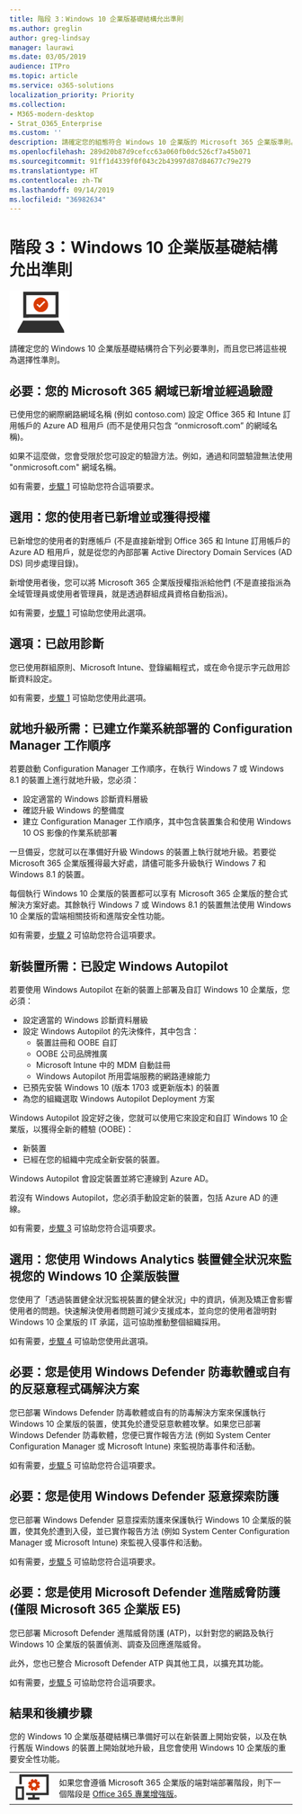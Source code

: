 ```yaml
---
title: 階段 3：Windows 10 企業版基礎結構允出準則
ms.author: greglin
author: greg-lindsay
manager: laurawi
ms.date: 03/05/2019
audience: ITPro
ms.topic: article
ms.service: o365-solutions
localization_priority: Priority
ms.collection:
- M365-modern-desktop
- Strat_O365_Enterprise
ms.custom: ''
description: 請確定您的組態符合 Windows 10 企業版的 Microsoft 365 企業版準則。
ms.openlocfilehash: 289d20b87d9cefcc63a060fb0dc526cf7a45b071
ms.sourcegitcommit: 91ff1d4339f0f043c2b43997d87d84677c79e279
ms.translationtype: HT
ms.contentlocale: zh-TW
ms.lasthandoff: 09/14/2019
ms.locfileid: "36982634"
---
```

# <a name="phase-3-windows-10-enterprise-infrastructure-exit-criteria"></a>階段 3：Windows 10 企業版基礎結構允出準則

![](./media/deploy-foundation-infrastructure/win10enterprise_icon-small.png)

請確定您的 Windows 10 企業版基礎結構符合下列必要準則，而且您已將這些視為選擇性準則。

<a name="crit-windows10-step1"></a>
## <a name="required-your-microsoft-365-domains-are-added-and-verified"></a>必要：您的 Microsoft 365 網域已新增並經過驗證

已使用您的網際網路網域名稱 (例如 contoso.com) 設定 Office 365 和 Intune 訂用帳戶的 Azure AD 租用戶 (而不是使用只包含 “onmicrosoft.com” 的網域名稱)。 

如果不這麼做，您會受限於您可設定的驗證方法。例如，通過和同盟驗證無法使用 "onmicrosoft.com" 網域名稱。

如有需要，[步驟 1](windows10-prepare-your-org.md) 可協助您符合這項要求。

## <a name="optional-your-users-are-added-and-licensed"></a>選用：您的使用者已新增並或獲得授權

已新增您的使用者的對應帳戶 (不是直接新增到 Office 365 和 Intune 訂用帳戶的 Azure AD 租用戶，就是從您的內部部署 Active Directory Domain Services (AD DS) 同步處理目錄)。

新增使用者後，您可以將 Microsoft 365 企業版授權指派給他們 (不是直接指派為全域管理員或使用者管理員，就是透過群組成員資格自動指派)。

如有需要，[步驟 1](windows10-prepare-your-org.md) 可協助您使用此選項。

## <a name="optional-diagnostics-are-enabled"></a>選項：已啟用診斷

您已使用群組原則、Microsoft Intune、登錄編輯程式，或在命令提示字元啟用診斷資料設定。

如有需要，[步驟 1](windows10-prepare-your-org.md) 可協助您使用此選項。

<a name="crit-windows10-step2"></a>
## <a name="required-for-in-place-upgrade-created-a-configuration-manager-task-sequence-for-an-operating-system-deployment"></a>就地升級所需：已建立作業系統部署的 Configuration Manager 工作順序

若要啟動 Configuration Manager 工作順序，在執行 Windows 7 或 Windows 8.1 的裝置上進行就地升級，您必須：

- 設定適當的 Windows 診斷資料層級
- 確認升級 Windows 的整備度
- 建立 Configuration Manager 工作順序，其中包含裝置集合和使用 Windows 10 OS 影像的作業系統部署

一旦備妥，您就可以在準備好升級 Windows 的裝置上執行就地升級。若要從 Microsoft 365 企業版獲得最大好處，請儘可能多升級執行 Windows 7 和 Windows 8.1 的裝置。 

每個執行 Windows 10 企業版的裝置都可以享有 Microsoft 365 企業版的整合式解決方案好處。其餘執行 Windows 7 或 Windows 8.1 的裝置無法使用 Windows 10 企業版的雲端相關技術和進階安全性功能。

如有需要，[步驟 2](windows10-deploy-inplaceupgrade.md) 可協助您符合這項要求。

<a name="crit-windows10-step3"></a>
## <a name="required-for-new-devices-configured-windows-autopilot"></a>新裝置所需：已設定 Windows Autopilot

若要使用 Windows Autopilot 在新的裝置上部署及自訂 Windows 10 企業版，您必須：

- 設定適當的 Windows 診斷資料層級
- 設定 Windows Autopilot 的先決條件，其中包含：
   - 裝置註冊和 OOBE 自訂
   - OOBE 公司品牌推廣
   - Microsoft Intune 中的 MDM 自動註冊
   - Windows Autopilot 所用雲端服務的網路連線能力
- 已預先安裝 Windows 10 (版本 1703 或更新版本) 的裝置
- 為您的組織選取 Windows Autopilot Deployment 方案

Windows Autopilot 設定好之後，您就可以使用它來設定和自訂 Windows 10 企業版，以獲得全新的體驗 (OOBE)：

- 新裝置
- 已經在您的組織中完成全新安裝的裝置。 

Windows Autopilot 會設定裝置並將它連線到 Azure AD。

若沒有 Windows Autopilot，您必須手動設定新的裝置，包括 Azure AD 的連線。

如有需要，[步驟 3](windows10-deploy-autopilot.md) 可協助您符合這項要求。

<a name="crit-windows10-step4"></a>
## <a name="optional-you-are-using-windows-analytics-device-health-to-monitor-your-windows-10-enterprise-based-devices"></a>選用：您使用 Windows Analytics 裝置健全狀況來監視您的 Windows 10 企業版裝置

您使用了「透過裝置健全狀況監視裝置的健全狀況」中的資訊，偵測及矯正會影響使用者的問題。快速解決使用者問題可減少支援成本，並向您的使用者證明對 Windows 10 企業版的 IT 承諾，這可協助推動整個組織採用。 

如有需要，[步驟 4](windows10-enable-windows-analytics.md) 可協助您使用此選項。

<a name="crit-windows10-step5a"></a>
## <a name="required-you-are-using-windows-defender-antivirus-or-your-own-antimalware-solution"></a>必要：您是使用 Windows Defender 防毒軟體或自有的反惡意程式碼解決方案

您已部署 Windows Defender 防毒軟體或自有的防毒解決方案來保護執行 Windows 10 企業版的裝置，使其免於遭受惡意軟體攻擊。如果您已部署 Windows Defender 防毒軟體，您便已實作報告方法 (例如 System Center Configuration Manager 或 Microsoft Intune) 來監視防毒事件和活動。

如有需要，[步驟 5](windows10-enable-security-features.md#windows10-sec-av) 可協助您符合這項要求。

<a name="crit-windows10-step5b"></a>
## <a name="required-you-are-using-windows-defender-exploit-guard"></a>必要：您是使用 Windows Defender 惡意探索防護

您已部署 Windows Defender 惡意探索防護來保護執行 Windows 10 企業版的裝置，使其免於遭到入侵，並已實作報告方法 (例如 System Center Configuration Manager 或 Microsoft Intune) 來監視入侵事件和活動。

如有需要，[步驟 5](windows10-enable-security-features.md#windows10-sec-eg) 可協助您符合這項要求。

<a name="crit-windows10-step5c"></a>
## <a name="required-you-are-using-microsoft-defender-advanced-threat-protection-microsoft-365-enterprise-e5-only"></a>必要：您是使用 Microsoft Defender 進階威脅防護 (僅限 Microsoft 365 企業版 E5)

您已部署 Microsoft Defender 進階威脅防護 (ATP)，以針對您的網路及執行 Windows 10 企業版的裝置偵測、調查及回應進階威脅。 

此外，您也已整合 Microsoft Defender ATP 與其他工具，以擴充其功能。

如有需要，[步驟 5](windows10-enable-security-features.md#windows10-sec-atp) 可協助您符合這項要求。

## <a name="results-and-next-steps"></a>結果和後續步驟

您的 Windows 10 企業版基礎結構已準備好可以在新裝置上開始安裝，以及在執行舊版 Windows 的裝置上開始就地升級，且您會使用 Windows 10 企業版的重要安全性功能。

|||
|:-------|:-----|
|![](./media/deploy-foundation-infrastructure/O365proplus_icon-small.png)| 如果您會遵循 Microsoft 365 企業版的端對端部署階段，則下一個階段是 [Office 365 專業增強版](office365proplus-infrastructure.md)。 |
